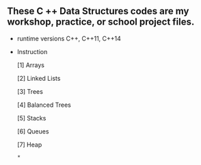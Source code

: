 
## These C ++ Data Structures codes are my workshop, practice, or school project files.

* runtime versions C++, C++11, C++14
+ Instruction

   [1] Arrays

   [2] Linked Lists

   [3] Trees
   
   [4] Balanced Trees
   
   [5] Stacks
   
   [6] Queues
   
   [7] Heap
   
      * 
